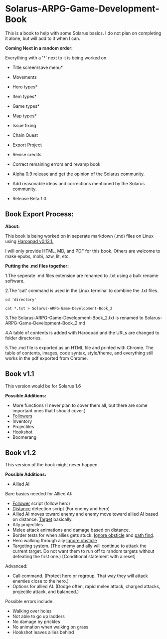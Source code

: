 # Solarus-ARPG-Game-Development-Book
This is a book to help with some Solarus basics. I do not plan on completing it alone, but will add to it when I can.

**Coming Next in a random order:**

Everything with a '*' next to it is being worked on.

- Title screen/save menu*

- Movements

- Hero types*

- Item types*

- Game types*

- Map types*

- Issue fixing

- Chain Quest

- Export Project

- Revise credits

- Correct remaining errors and revamp book

- Alpha 0.9 release and get the opinion of the Solarus community.

- Add reasonable ideas and corrections mentioned by the Solarus community.

- Release Beta 1.0

## Book Export Process:

**About:**

This book is being worked on in seperate markdown (.md) files on Linux using [Haroopad v0.13.1.](http://pad.haroopress.com/user.html)

I will only provide HTML, MD, and PDF for this book. Others are welcome to make epubs, mobi, azw, lit, etc.

**Putting the .md files together:**

1.The seperate .md files extension are renamed to .txt using a bulk rename software. 

2.The 'cat' command is used in the Linux terminal to combine the .txt files.

`cd 'directory'`

`cat *.txt > Solarus-ARPG-Game-Development-Book_2`

3.The Solarus-ARPG-Game-Development-Book_2.txt is renamed to Solarus-ARPG-Game-Development-Book_2.md

4.A table of contents is added with Haroopad and the URLs are changed to folder directories.

5.The .md file is exported as an HTML file and printed with Chrome. The table of contents, images, code syntax, style/theme, and everything still works in the pdf exported from Chrome.


## Book v1.1

This version would be for Solarus 1.6

**Possible Additions:**
- More functions (I never plan to cover them all, but there are some important ones that I should cover.)
- [Followers](http://www.solarus-games.org/doc/latest/lua_api_path_finding_movement.html)
- Inventory
- Projectiles
- Hookshot
- Boomerang

## Book v1.2

This version of the book might never happen.

**Possible Additions:**
- Allied AI

Bare basics needed for Allied AI:
- [Follower](http://www.solarus-games.org/doc/latest/lua_api_path_finding_movement.html) script (follow hero)
- [Distance](http://www.solarus-games.org/doc/latest/lua_api_entity.html#lua_api_entity_get_distance) detection script (For enemy and hero)
- Allied AI moves toward enemy and enemy move toward allied AI based on distance. [Target](http://www.solarus-games.org/doc/latest/lua_api_target_movement.html) basically.
- Ally projectiles
- Melee attack animations and damage based on distance.
- Border tests for when allies gets stuck. [Ignore obsticle](http://www.solarus-games.org/doc/latest/lua_api_movement.html#lua_api_movement_set_ignore_obstacles) and [path find](http://www.solarus-games.org/doc/latest/lua_api_path_finding_movement.html).
- Hero walking through ally [Ignore obsticle](http://www.solarus-games.org/doc/latest/lua_api_movement.html#lua_api_movement_set_ignore_obstacles)
- Targeting system. (The enemy and ally will continue to attack the current target. Do not want them to run off to random targets without defeating the first one.) [Conditional statement with a reset]

Advanced:
- Call command. (Protect hero or regroup. That way they will attack enemies close to the hero.)
- Options for allied AI. (Dodge often, rapid melee attack, charged attacks, projectile attack, and balanced.)

Possible errors include:
- Walking over holes
- Not able to go up ladders
- No damage by prickles
- No animation when walking on grass
- Hookshot leaves allies behind
